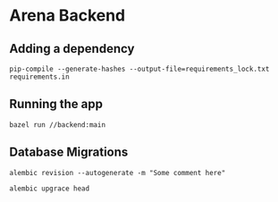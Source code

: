 # Arena Backend

## Adding a dependency
```
pip-compile --generate-hashes --output-file=requirements_lock.txt requirements.in
```

## Running the app
```
bazel run //backend:main
```

## Database Migrations
```
alembic revision --autogenerate -m "Some comment here"
```

```
alembic upgrace head
```

